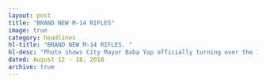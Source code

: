 ```yaml
---
layout: post
title: "BRAND NEW M-14 RIFLES"
image: true
category: headlines
hl-title: "BRAND NEW M-14 RIFLES. "
hl-desc: "Photo shows City Mayor Baba Yap officially turning over the 10 brand new rifles to the Special Weapons and Tactics (SWAT) under City PNP Chief P/Supt. PatricioDegay Jr. (Photo: City Media Bureau)"
dated: August 12 - 18, 2018
archive: true
---
```

